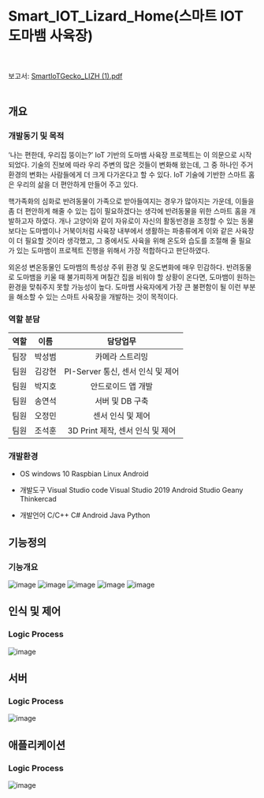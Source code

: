 # Smart_IOT_Lizard_Home(스마트 IOT 도마뱀 사육장)
<br><br>
보고서: [SmartIoTGecko_LIZH (1).pdf](https://github.com/johook/Data-Synchronization/files/11540687/SmartIoTGecko_LIZH.1.pdf)
<br><br>
## 개요
### 개발동기 및 목적
‘나는 편한데, 우리집 뚱이는?’ 
IoT 기반의 도마뱀 사육장 프로젝트는 이 의문으로 시작되었다. 기술의 진보에 따라 우리 주변의 많은 것들이 변화해 왔는데, 그 중 하나인 주거 환경의 변화는 사람들에게 더 크게 다가온다고 할 수 있다.  IoT 기술에 기반한 스마트 홈은 우리의 삶을 더 편안하게 만들어 주고 있다.

핵가족화의 심화로 반려동물이 가족으로 받아들여지는 경우가 많아지는 가운데, 이들을 좀 더 편안하게 해줄 수 있는 집이 필요하겠다는 생각에 반려동물을 위한 스마트 홈을 개발하고자 하였다.
개나 고양이와 같이 자유로이 자신의 활동반경을 조정할 수 있는 동물보다는 도마뱀이나 거북이처럼 사육장 내부에서 생활하는 파충류에게 이와 같은 사육장이 더 필요할 것이라 생각했고, 그 중에서도 사육을 위해 온도와 습도를 조절해 줄 필요가 있는 도마뱀이 프로젝트 진행을 위해서 가장 적합하다고 판단하였다. 

외온성 변온동물인 도마뱀의 특성상 주위 환경 및 온도변화에 매우 민감하다. 반려동물로 도마뱀을 키울 때 불가피하게 며칠간 집을 비워야 할 상황이 온다면, 도마뱀이 원하는 환경을 맞춰주지 못할 가능성이 높다. 도마뱀 사육자에게 가장 큰 불편함이 될 이런 부분을 해소할 수 있는 스마트 사육장을 개발하는 것이 목적이다.
<br>
### 역할 분담

|역할|이름|담당업무|
|:---:|:---:|:---:|
|팀장|박성범|카메라 스트리밍|
|팀원|김강현|PI-Server 통신, 센서 인식 및 제어|
|팀원|박지호|안드로이드 앱 개발|
|팀원|송연석|서버 및 DB 구축|
|팀원|오정민|센서 인식 및 제어|
|팀원|조석훈|3D Print 제작, 센서 인식 및 제어|

### 개발환경
- OS
  windows 10
  Raspbian Linux
  Android
  
- 개발도구
  Visual Studio code
  Visual Studio 2019
  Android Studio
  Geany
  Thinkercad
  
- 개발언어
  C/C++
  C#
  Android Java
  Python

## 기능정의
### 기능개요
![image](https://github.com/johook/Data-Synchronization/assets/116954375/e68463eb-ee96-4b89-8f79-59ea79de81b2)
![image](https://github.com/johook/Data-Synchronization/assets/116954375/61dcf5e8-0e2f-43d1-8481-d176e488e5fd)
![image](https://github.com/johook/Data-Synchronization/assets/116954375/995af5b4-403a-4ee3-963e-be5058e3bfb9)
![image](https://github.com/johook/Data-Synchronization/assets/116954375/29c1f911-164e-4fb9-9892-d0646ada00b2)
![image](https://github.com/johook/Data-Synchronization/assets/116954375/fb554322-6035-4d06-839f-c5b24f57f415)

## 인식 및 제어
### Logic Process
![image](https://github.com/johook/Data-Synchronization/assets/116954375/9f041144-fd91-4c97-a3a6-4f0383703fdb)

## 서버
### Logic Process
![image](https://github.com/johook/Data-Synchronization/assets/116954375/b2a1cfb4-751b-42d6-9b63-599a7f53b292)

## 애플리케이션
### Logic Process
![image](https://github.com/johook/Data-Synchronization/assets/116954375/64a7aee0-34ed-468d-8b19-2db31ef0dfff)

